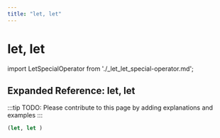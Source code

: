 ```yaml
---
title: "let, let"
---
```


# let, let

import LetSpecialOperator from './_let_let_special-operator.md';

<LetSpecialOperator />

## Expanded Reference: let, let

:::tip
TODO: Please contribute to this page by adding explanations and examples
:::

```lisp
(let, let )
```
